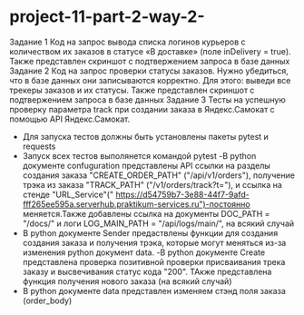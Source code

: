 # project-11-part-2-way-2-
Задание 1
Код на запрос вывода списка логинов курьеров с количеством их заказов в статусе «В доставке» (поле inDelivery = true). Также представлен скриншот с подтвержением запроса в базе данных
Задание 2
Код на запрос проверки  статусы заказов. Нужно убедиться, что в базе данных они записываются корректно. Для этого: выведи все трекеры заказов и их статусы. Также представлен скриншот с подтвержением запроса в базе данных
Задание 3
Тесты на успешную проверку параметра track при создании заказа в Яндекс.Самокат с помощью API Яндекс.Самокат.
- Для запуска тестов должны быть установлены пакеты pytest и requests
- Запуск всех тестов выполянется командой pytest
-В python документе confuguration представлены API ссылки на разделы создания заказа "CREATE_ORDER_PATH" ("/api/v1/orders"), получение трэка из заказа "TRACK_PATH" ("/v1/orders/track?t="), и ссылка на стенде "URL_Service"(" https://d54759b7-3e88-44f7-9afd-fff265ee595a.serverhub.praktikum-services.ru")-постоянно меняется.Также добавлены ссылка на документы DOC_PATH = "/docs/" и логи LOG_MAIN_PATH = "/api/logs/main/", на всякий случай
- В python документе Sender предаствлены функции для создания создания заказа и получения трэка, которые могут меняться из-за изменения python документ data. 
-В python документе Create представлена проверка позитивной проверки присваивания трека заказу и высвечивания статус кода "200". ТАкже представлена функция получения нового заказа (на всякий случай)
- В python документе data представлен изменяем стэнд поля заказа (order_body)
